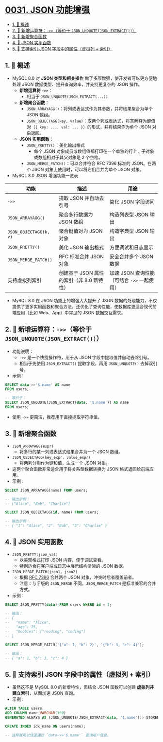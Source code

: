 # [0031. JSON 功能增强](https://github.com/tnotesjs/TNotes.sql/tree/main/notes/0031.%20JSON%20%E5%8A%9F%E8%83%BD%E5%A2%9E%E5%BC%BA)

<!-- region:toc -->

- [1. 📝 概述](#1--概述)
- [2. 📒 新增运算符：`->>`（等价于 `JSON_UNQUOTE(JSON_EXTRACT())`）](#2--新增运算符-等价于-json_unquotejson_extract)
- [3. 📒 新增聚合函数](#3--新增聚合函数)
- [4. 📒 JSON 实用函数](#4--json-实用函数)
- [5. 📒 支持索引 JSON 字段中的属性（虚拟列 + 索引）](#5--支持索引-json-字段中的属性虚拟列--索引)

<!-- endregion:toc -->

## 1. 📝 概述

- MySQL 8.0 对 **JSON 类型和相关操作** 做了多项增强，使开发者可以更方便地处理 JSON 数据类型、提升查询效率，并支持更复杂的 JSON 操作。
  - **新增运算符 `->>`**：
    - 相当于 `JSON_UNQUOTE(JSON_EXTRACT(...))`
  - **新增聚合函数**：
    - `JSON_ARRAYAGG()`：将列或表达式作为其参数，并将结果聚合为单个 JSON 数组。
    - `JSON_OBJECTAGG(key, value)`：取两个列或表达式，将其解释为键值对（`{ key: ..., val: ... }`）的形式，并将结果作为单个 JSON 对象返回。
  - **JSON 实用函数**：
    - `JSON_PRETTY()`：美化输出格式
      - 每个 JSON 对象成员或数组值都打印在一个单独的行上，子对象或数组相对于其父对象是 2 个空格。
    - `JSON_MERGE_PATCH()`：可以合并符合 RFC 7396 标准的 JSON。在两个 JSON 对象上使用时，可以将它们合并为单个 JSON 对象。
- MySQL 8.0 JSON 增强功能一览表

| 功能 | 描述 | 用途 |
| --- | --- | --- |
| `->>` | 提取 JSON 并自动去引号 | 简化 JSON 字段访问 |
| `JSON_ARRAYAGG()` | 聚合多行数据为 JSON 数组 | 构造列表型 JSON 输出 |
| `JSON_OBJECTAGG(k, v)` | 聚合键值对为 JSON 对象 | 构造字典型 JSON 输出 |
| `JSON_PRETTY()` | 美化 JSON 输出格式 | 方便调试和日志显示 |
| `JSON_MERGE_PATCH()` | RFC 标准合并 JSON 对象 | 安全合并多个 JSON 数据 |
| 支持虚拟列索引 | 创建基于 JSON 属性的索引（非 8.0 新特性） | 加速 JSON 查询性能（可结合 `->>` 一起使用） |

- MySQL 8.0 在 JSON 功能上的增强大大提升了 JSON 数据的处理能力，不仅提供了更多实用函数和聚合方法，还优化了查询性能，使数据库更适合现代前端应用（比如 Web、App）中常见的 JSON 数据交互需求。

## 2. 📒 新增运算符：`->>`（等价于 `JSON_UNQUOTE(JSON_EXTRACT())`）

- 功能说明：
  - `->>` 是一个快捷操作符，用于从 JSON 字段中提取值并自动去除引号。
  - 相当于先使用 `JSON_EXTRACT()` 提取字段，再用 `JSON_UNQUOTE()` 去掉双引号。
- 示例：

```sql
SELECT data->>'$.name' AS name
FROM users;

-- 等价于：
SELECT JSON_UNQUOTE(JSON_EXTRACT(data, '$.name')) AS name
FROM users;
```

- 使用 `->>` 更简洁，推荐用于直接提取字符串值。

## 3. 📒 新增聚合函数

- `JSON_ARRAYAGG(expr)`
  - 将多行的某一列或表达式结果合并为一个 JSON 数组。
- `JSON_OBJECTAGG(key_expr, value_expr)`
  - 将两列分别作为键和值，生成一个 JSON 对象。
- 这两个聚合函数非常适合用于将关系型数据转换为 JSON 格式返回给前端应用。
- 示例：

```sql
SELECT JSON_ARRAYAGG(name) FROM users;

-- 输出示例：
-- ["Alice", "Bob", "Charlie"]

SELECT JSON_OBJECTAGG(id, name) FROM users;

-- 输出示例：
-- { "1": "Alice", "2": "Bob", "3": "Charlie" }
```

## 4. 📒 JSON 实用函数

- `JSON_PRETTY(json_val)`
  - 以美观格式打印 JSON 内容，便于调试查看。
  - 特别适合在客户端或日志中展示结构清晰的 JSON 数据。
- `JSON_MERGE_PATCH(json1, json2)`
  - 根据 [RFC 7396](https://tools.ietf.org/html/rfc7396) 合并两个 JSON 对象，冲突时后者覆盖前者。
  - 注意：与旧版的 `JSON_MERGE` 不同，`JSON_MERGE_PATCH` 是标准兼容的合并方式。
- 示例：

```sql
SELECT JSON_PRETTY(data) FROM users WHERE id = 1;

-- 输出：
-- {
--   "name": "Alice",
--   "age": 25,
--   "hobbies": ["reading", "coding"]
-- }

SELECT JSON_MERGE_PATCH('{"a": 1, "b": 2}', '{"b": 3, "c": 4}');

-- 输出：
-- { "a": 1, "b": 3, "c": 4 }
```

## 5. 📒 支持索引 JSON 字段中的属性（虚拟列 + 索引）

- 虽然这不是 MySQL 8.0 的新增特性，但结合 JSON 函数可以创建 **虚拟列并建立索引**，从而加速 JSON 查询。
- 示例：

```sql
ALTER TABLE users
ADD COLUMN name VARCHAR(100)
GENERATED ALWAYS AS (JSON_UNQUOTE(JSON_EXTRACT(data, '$.name'))) STORED;

CREATE INDEX idx_name ON users(name);

-- 这样就可以快速通过 `data->>'$.name'` 查询用户信息。
```
